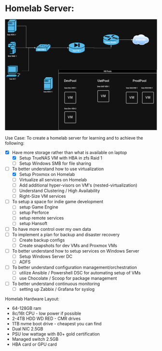 # Homelab Server:

![Diagram](assets/images/homelab_diagram_002.drawio.png)

Use Case:
To create a homelab server for learning and to achieve the following:

- [x] Have more storage rather than what is available on laptop
	* [x] Setup TrueNAS VM with HBA in zfs Raid 1
	* [ ] Setup Windows SMB for file sharing
- [ ] To better understand how to use virtualization
	* [x] Setup Proxmox on Homelab
    * [ ] Virtualize all services on Homelab
    * [ ] Add additional hyper-visors on VM's (nested-virtualization)
    * [ ] Understand Clustering / High Availability
    * [ ] Right-Size VM services
- [ ] To setup a space for indie game development
	* [ ] setup Game Engine
	* [ ] setup Perforce
	* [ ] setup remote services
	* [ ] setup Hansoft
- [ ] To have more control over my own data
- [ ] To implement a plan for backup and disaster recovery
	* [ ] Create backup configs
	* [ ] Create snapshots for dev VMs and Proxmox VMs
- [ ] To better understand how to setup services on Windows Server
	* [ ] Setup Windows Server DC
	* [ ] ADFS
- [ ] To better understand configuration management/orchestration
    * [ ] utilize Ansible / Powershell DSC for automating setup of VMs
    * [ ] use Chocolate / Scoop for package management
- [ ] To better understand continuous monitoring
    * [ ] setting up Zabbix / Grafana for syslog

Homelab Hardware Layout:
* 64-128GB ram
* 8c/16t CPU - low power if possible
* 2-4TB HDD WD RED - CMR drives
* 1TB nvme boot drive - cheapest you can find
* Dual NIC 2.5GB
* PSU low wattage with 80+ gold certification
* Managed switch 2.5GB
* HBA card or GPU card





